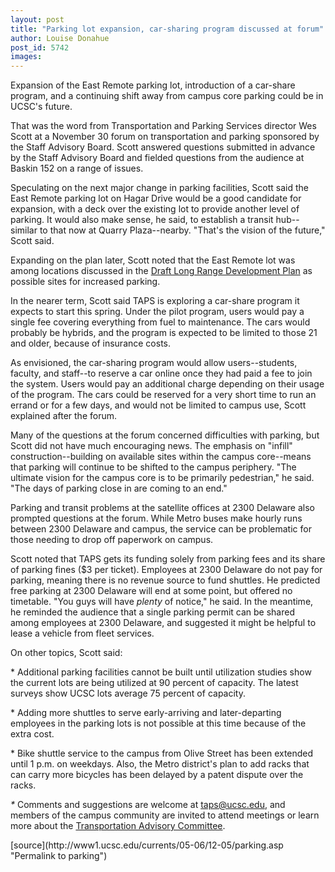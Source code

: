 ```yaml
---
layout: post
title: "Parking lot expansion, car-sharing program discussed at forum"
author: Louise Donahue 
post_id: 5742
images:
---
```


<a name="content" id="content"></a>
<p>
  Expansion of the East Remote parking lot, introduction of a car-share program, and a continuing shift away from campus core parking could be in UCSC's future.
</p>
<p>
  That was the word from Transportation and Parking Services director Wes Scott at a November 30 forum on transportation and parking sponsored by the Staff Advisory Board. Scott answered questions submitted in advance by the Staff Advisory Board and fielded questions from the audience at Baskin 152 on a range of issues.
</p>
<p>
  Speculating on the next major change in parking facilities, Scott said the East Remote parking lot on Hagar Drive would be a good candidate for expansion, with a deck over the existing lot to provide another level of parking. It would also make sense, he said, to establish a transit hub--similar to that now at Quarry Plaza--nearby. "That's the vision of the future," Scott said.
</p>
<p>
  Expanding on the plan later, Scott noted that the East Remote lot was among locations discussed in the <a href="http://lrdp.ucsc.edu/draft2005lrdp/2005LRDP(LRDP,1-27-05draft).pdf">Draft Long Range Development Plan</a> as possible sites for increased parking.
</p>
<p>
  In the nearer term, Scott said TAPS is exploring a car-share program it expects to start this spring. Under the pilot program, users would pay a single fee covering everything from fuel to maintenance. The cars would probably be hybrids, and the program is expected to be limited to those 21 and older, because of insurance costs.
</p>
<p>
  As envisioned, the car-sharing program would allow users--students, faculty, and staff--to reserve a car online once they had paid a fee to join the system. Users would pay an additional charge depending on their usage of the program. The cars could be reserved for a very short time to run an errand or for a few days, and would not be limited to campus use, Scott explained after the forum.
</p>
<p>
  Many of the questions at the forum concerned difficulties with parking, but Scott did not have much encouraging news. The emphasis on "infill" construction--building on available sites within the campus core--means that parking will continue to be shifted to the campus periphery. "The ultimate vision for the campus core is to be primarily pedestrian," he said. "The days of parking close in are coming to an end."
</p>
<p>
  Parking and transit problems at the satellite offices at 2300 Delaware also prompted questions at the forum. While Metro buses make hourly runs between 2300 Delaware and campus, the service can be problematic for those needing to drop off paperwork on campus.
</p>
<p>
  Scott noted that TAPS gets its funding solely from parking fees and its share of parking fines ($3 per ticket). Employees at 2300 Delaware do not pay for parking, meaning there is no revenue source to fund shuttles. He predicted free parking at 2300 Delaware will end at some point, but offered no timetable. "You guys will have <i>plenty</i> of notice," he said. In the meantime, he reminded the audience that a single parking permit can be shared among employees at 2300 Delaware, and suggested it might be helpful to lease a vehicle from fleet services.
</p>
<p>
  On other topics, Scott said:
</p>
<p>
  * Additional parking facilities cannot be built until utilization studies show the current lots are being utilized at 90 percent of capacity. The latest surveys show UCSC lots average 75 percent of capacity.
</p>
<p>
  * Adding more shuttles to serve early-arriving and later-departing employees in the parking lots is not possible at this time because of the extra cost.
</p>
<p>
  * Bike shuttle service to the campus from Olive Street has been extended until 1 p.m. on weekdays. Also, the Metro district's plan to add racks that can carry more bicycles has been delayed by a patent dispute over the racks.
</p>
<p>
  <em>*</em> Comments and suggestions are welcome at <a href="mailto:taps@ucsc.edu">taps@ucsc.edu</a>, and members of the campus community are invited to attend meetings or learn more about the <a href="http://www2.ucsc.edu/taps/pages/tactoc.html">Transportation Advisory Committee</a>.
</p>
<form>
  <input name="t1" size="-1" type="hidden">
</form>




</p>
[source](http://www1.ucsc.edu/currents/05-06/12-05/parking.asp "Permalink to parking")
